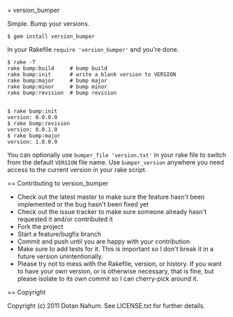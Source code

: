 = version_bumper

Simple. Bump your versions.

    $ gem install version_bumper

In your Rakefile `require 'version_bumper'` and you're done.
  
    $ rake -T
    rake bump:build     # bump build
    rake bump:init      # write a blank version to VERSION
    rake bump:major     # bump major
    rake bump:minor     # bump minor
    rake bump:revision  # bump revision
    
    
    $ rake bump:init
    version: 0.0.0.0
    $ rake bump:revision
    version: 0.0.1.0
    $ rake bump:major
    version: 1.0.0.0

You can optionally use `bumper_file 'version.txt'` in your rake file to switch from the default `VERSION` file name.
Use `bumper_version` anywhere you need access to the current version in your rake script.

== Contributing to version_bumper
 
* Check out the latest master to make sure the feature hasn't been implemented or the bug hasn't been fixed yet
* Check out the issue tracker to make sure someone already hasn't requested it and/or contributed it
* Fork the project
* Start a feature/bugfix branch
* Commit and push until you are happy with your contribution
* Make sure to add tests for it. This is important so I don't break it in a future version unintentionally.
* Please try not to mess with the Rakefile, version, or history. If you want to have your own version, or is otherwise necessary, that is fine, but please isolate to its own commit so I can cherry-pick around it.

== Copyright

Copyright (c) 2011 Dotan Nahum. See LICENSE.txt for
further details.

